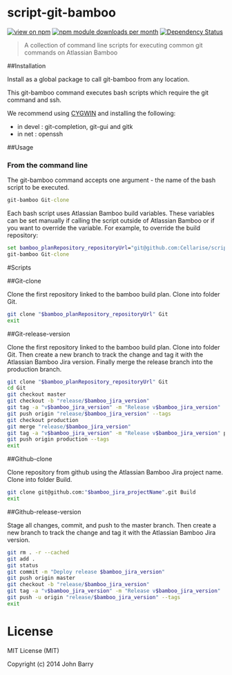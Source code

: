 # script-git-bamboo
[![view on npm](http://img.shields.io/npm/v/script-git-bamboo.svg)](https://www.npmjs.org/package/script-git-bamboo)
[![npm module downloads per month](http://img.shields.io/npm/dm/script-git-bamboo.svg)](https://www.npmjs.org/package/script-git-bamboo)
[![Dependency Status](https://david-dm.org/Cellarise/script-git-bamboo.svg)](https://david-dm.org/Cellarise/script-git-bamboo)

> A collection of command line scripts for executing common git commands on Atlassian Bamboo


##Installation 

Install as a global package to call git-bamboo from any location.

This git-bamboo command executes bash scripts which require the git command and ssh.  

We recommend using [CYGWIN](https://www.cygwin.com/) and installing the following:
* in devel : git-completion, git-gui and gitk
* in net : openssh


##Usage 

### From the command line

The git-bamboo command accepts one argument - the name of the bash script to be executed.

```cmd
git-bamboo Git-clone
```

Each bash script uses Atlassian Bamboo build variables.  These variables can be set manually if calling the script outside of Atlassian Bamboo or if you want to override the variable.  For example, to override the build repository:

```cmd
set bamboo_planRepository_repositoryUrl="git@github.com:Cellarise/script-git-bamboo.git"
git-bamboo Git-clone
```


#Scripts

##Git-clone

Clone the first repository linked to the bamboo build plan. Clone into folder Git.

```sh
git clone "$bamboo_planRepository_repositoryUrl" Git
exit
```

##Git-release-version

Clone the first repository linked to the bamboo build plan. Clone into folder Git. Then create a new branch to track the change and tag it with the Atlassian Bamboo Jira version. Finally merge the release branch into the production branch.

```sh
git clone "$bamboo_planRepository_repositoryUrl" Git
cd Git
git checkout master
git checkout -b "release/$bamboo_jira_version"
git tag -a "v$bamboo_jira_version" -m "Release v$bamboo_jira_version"
git push origin "release/$bamboo_jira_version" --tags
git checkout production
git merge "release/$bamboo_jira_version"
git tag -a "v$bamboo_jira_version" -m "Release v$bamboo_jira_version" production
git push origin production --tags
exit
```

##Github-clone

Clone repository from github using the Atlassian Bamboo Jira project name. Clone into folder Build.

```sh
git clone git@github.com:"$bamboo_jira_projectName".git Build
exit
```

##Github-release-version

Stage all changes, commit, and push to the master branch.  Then create a new branch to track the change and tag it with the Atlassian Bamboo Jira version.

```sh
git rm . -r --cached
git add .
git status
git commit -m "Deploy release $bamboo_jira_version"
git push origin master
git checkout -b "release/$bamboo_jira_version"
git tag -a "v$bamboo_jira_version" -m "Release v$bamboo_jira_version"
git push -u origin "release/$bamboo_jira_version" --tags
exit
```


# License

MIT License (MIT)

Copyright (c) 2014 John Barry